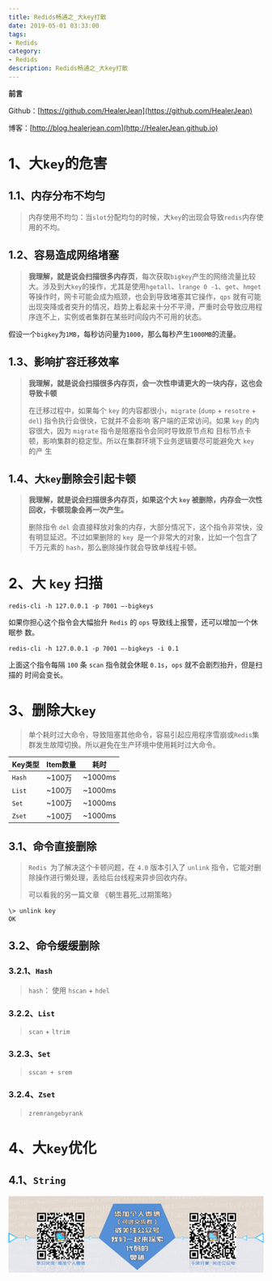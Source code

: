 ```yaml
---
title: Redids畅通之_大key打散
date: 2019-05-01 03:33:00
tags: 
- Redids
category: 
- Redids
description: Redids畅通之_大key打散
---
```


**前言**     

 Github：[https://github.com/HealerJean](https://github.com/HealerJean)         

 博客：[http://blog.healerjean.com](http://HealerJean.github.io)          



# 1、大`key`的危害



## **1.1、内存分布不均匀**     

> 内存使用不均匀：当`slot`分配均匀的时候，大`key`的出现会导致`redis`内存使用的不均。       



## **1.2、容易造成网络堵塞**      

> **我理解，就是说会扫描很多内存页**，每次获取`bigkey`产生的网络流量比较大。涉及到大`key`的操作，尤其是使用`hgetall`、`lrange 0 -1`、`get`、`hmget` 等操作时，网卡可能会成为瓶颈，也会到导致堵塞其它操作，`qps` 就有可能出现突降或者突升的情况，趋势上看起来十分不平滑，严重时会导致应用程序连不上，实例或者集群在某些时间段内不可用的状态。    

假设一个`bigkey`为`1MB`，每秒访问量为`1000`，那么每秒产生`1000MB`的流量。             



## **1.3、影响扩容迁移效率**     

> **我理解，就是说会扫描很多内存页，会一次性申请更大的一块内存，这也会导致卡顿**      
>
> 在迁移过程中，如果每个 `key` 的内容都很小，`migrate` (`dump` + `resotre` + `del`) 指令执行会很快，它就并不会影响 客户端的正常访问。如果 `key` 的内容很大，因为 `migrate` 指令是阻塞指令会同时导致原节点和 目标节点卡顿，影响集群的稳定型。所以在集群环境下业务逻辑要尽可能避免大 `key `的产 生       



## **1.4、大`key`删除会引起卡顿**     

> **我理解，就是说会扫描很多内存页，如果这个大 `key` 被删除，内存会一次性回收，卡顿现象会再一次产生。**       
>
> 删除指令 `del` 会直接释放对象的内存，大部分情况下，这个指令非常快，没有明显延迟。不过如果删除的 `key `是一个非常大的对象，比如一个包含了千万元素的 `hash`，那么删除操作就会导致单线程卡顿。



# 2、大 `key` 扫描

```shell
redis-cli -h 127.0.0.1 -p 7001 –-bigkeys
```

如果你担心这个指令会大幅抬升 `Redis` 的 `ops` 导致线上报警，还可以增加一个休眠参 数。

```shell
redis-cli -h 127.0.0.1 -p 7001 –-bigkeys -i 0.1
```

上面这个指令每隔 `100` 条 `scan` 指令就会休眠 `0.1s`，`ops` 就不会剧烈抬升，但是扫描的 时间会变长。





# 3、删除大`key`

> 单个耗时过大命令，导致阻塞其他命令，容易引起应用程序雪崩或`Redis`集群发生故障切换。所以避免在生产环境中使用耗时过大命令。



| Key类型 | Item数量 | 耗时    |
| ------- | -------- | ------- |
| `Hash`  | ~100万   | ~1000ms |
| `List`  | ~100万   | ~1000ms |
| `Set`   | ~100万   | ~1000ms |
| `Zset`  | ~100万   | ~1000ms |

## 3.1、命令直接删除

> `Redis `为了解决这个卡顿问题，在 `4.0` 版本引入了 `unlink` 指令，它能对删除操作进行懒处理，丢给后台线程来异步回收内存。   
>
> 可以看我的另一篇文章  《朝生暮死_过期策略》

```
\> unlink key 
OK
```



## 3.2、命令缓缓删除

### 3.2.1、`Hash`

> `hash`： 使用 `hscan` + `hdel`



### 3.2.2、`List`

> `scan` + `ltrim`



### 3.2.3、`Set`

> `sscan + srem`



### 3.2.4、`Zset`

> `zremrangebyrank`



# 4、大`key`优化

## 4.1、`String`



















![ContactAuthor](https://raw.githubusercontent.com/HealerJean/HealerJean.github.io/master/assets/img/artical_bottom.jpg)



<!-- Gitalk 评论 start  -->

<link rel="stylesheet" href="https://unpkg.com/gitalk/dist/gitalk.css">

<script src="https://unpkg.com/gitalk@latest/dist/gitalk.min.js"></script> 
<div id="gitalk-container"></div>    
 <script type="text/javascript">
    var gitalk = new Gitalk({
		clientID: `1d164cd85549874d0e3a`,
		clientSecret: `527c3d223d1e6608953e835b547061037d140355`,
		repo: `HealerJean.github.io`,
		owner: 'HealerJean',
		admin: ['HealerJean'],
		id: 'SBdrw8YVnxbeyHCA',
    });
    gitalk.render('gitalk-container');
</script> 




<!-- Gitalk end -->



